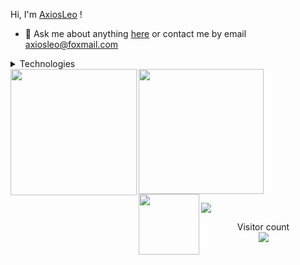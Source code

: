 Hi, I'm [AxiosLeo](https://github.com/AxiosLeo) !

- 💬 Ask me about anything [here](https://github.com/AxiosLeo/AxiosLeo/issues) or contact me by email axiosleo@foxmail.com

<details>
<summary>Technologies</summary>
<br/>
<!--
logo list : https://github.com/simple-icons/simple-icons/blob/develop/slugs.md
-->

![Node.js](https://img.shields.io/badge/-Node-FFF?&logo=node.js)
[![TypeScript](https://img.shields.io/badge/-TypeScript-FFF?&logo=TypeScript&logoColor=007ACC)](https://github.com/AlvaroIsrael?tab=repositories&q=&type=&language=typescript)
[![JavaScript](https://img.shields.io/badge/-JavaScript-FFF?&logo=JavaScript&logoColor=ddc508)](https://github.com/AlvaroIsrael?tab=repositories&q=&type=&language=javascript)
![PHP](https://img.shields.io/badge/-PHP-FFF?&logo=php)
![Python](https://img.shields.io/badge/-Python-FFF?&logo=python)
![C++](https://img.shields.io/badge/-C++-FFF?&logo=cplusplus&logoColor=CCCCCC)
![Java](https://img.shields.io/badge/-Java-FFF?&logo=Java&logoColor=B62829)
![Go](https://img.shields.io/badge/-Go-FFF?&logo=go)
![Swift](https://img.shields.io/badge/-Swift-FFF?&logo=swift)
![.Net](https://img.shields.io/badge/-.Net-FFF?&logo=dotnet&logoColor=B62829)

</details>

<a href="#">
  <img height=200 align="center" src="https://my-stats-43gk.vercel.app/api?username=AxiosLeo&show_icons=true&theme=radical&hide=contribs,issues&show=discussions_answered&rank_icon=github&include_all_commits=true&card_width=150" />
</a>
<!-- <a href="#">
  <img height=200 align="center" src="https://my-stats-43gk.vercel.app/api/top-langs/?username=AxiosLeo&hide=html,scss,css&langs_count=8&layout=compact&theme=radical&card_width=150" />
</a> -->

<img align="left" height=202 src="https://github-readme-streak-stats-git-main-davids-projects-ad77adcc.vercel.app/?user=AxiosLeo&theme=radical"/>
<img align="left" height=97 src="https://github-profile-trophy.vercel.app/?username=AxiosLeo&theme=radical&no-frame=true&title=Stars,Followers,Commits&column=-1"/>



<a href=#><img src="dist/github-contribution-grid-snake.svg"></a>

<p align="center">
  Visitor count<br>
  <img src="https://profile-counter.glitch.me/_AxiosLeo/count.svg" />
</p>
